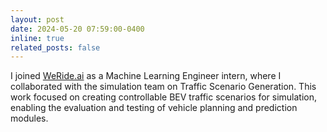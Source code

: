 ```yaml
---
layout: post
date: 2024-05-20 07:59:00-0400
inline: true
related_posts: false
---
```

I joined [WeRide.ai](https://www.weride.ai/) as a Machine Learning Engineer intern, where I collaborated with the simulation team on Traffic Scenario Generation. This work focused on creating controllable BEV traffic scenarios for simulation, enabling the evaluation and testing of vehicle planning and prediction modules.
